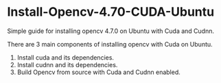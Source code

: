 # Install-Opencv-4.70-CUDA-Ubuntu
Simple guide for installing opencv 4.7.0  on Ubuntu with Cuda and Cudnn. 

There are 3 main components of installing opencv with Cuda on Ubuntu. 

1. Install cuda and its dependencies. 
2. Install cudnn and its dependencies.
3. Build Opencv from source with Cuda and Cudnn enabled. 




